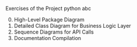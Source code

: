 Exercises of the Project python abc

0. High-Level Package Diagram
1. Detailed Class Diagram for Business Logic Layer
2. Sequence Diagrams for API Calls
3. Documentation Compilation